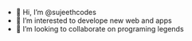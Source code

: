 - 👋 Hi, I’m @sujeethcodes
- 👀 I’m interested to develope new web and apps
- 💞️ I’m looking to collaborate on programing legends


<!---
sujeethcodes/sujeethcodes is a ✨ special ✨ repository because its `README.md` (this file) appears on your GitHub profile.
You can click the Preview link to take a look at your changes.
--->
